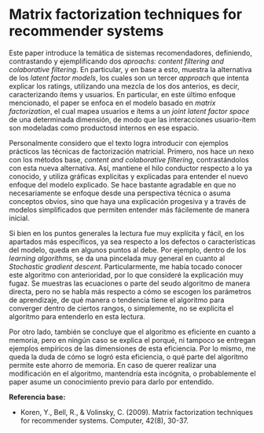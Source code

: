  # Matrix factorization techniques for recommender systems

Este paper introduce la temática de sistemas recomendadores, definiendo, contrastando y ejemplificando dos *aproachs: content filtering and colaborative filtering*. En particular, y en base a esto, muestra la alternativa de los *latent factor models*, los cuales son un tercer *approach* que intenta explicar los ratings, utilizando una mezcla de los dos anterios, es decir, caracterizando ítems y usuarios.
En particular, en este último enfoque mencionado, el paper se enfoca en el modelo basado en *matrix factorization*, el cual mapea usuarios e ítems a un *joint latent factor space* de una determinada dimensión, de modo que las interacciones usuario-ítem son modeladas como productosd internos en ese espacio.

Personalmente considero que el texto logra introducir con ejemplos prácticos las técnicas de factorización matricial. Primero, nos hace un nexo con los métodos base, *content and colaborative filtering*, contrastándolos con esta nueva alternativa. Así, mantiene el hilo conductor respecto a lo ya conocido, y utiliza gráficas explícitas y explicadas para entender el nuevo enfoque del modelo explicado. Se hace bastante agradable en que no necesariamente se enfoque desde una perspectiva técnica o asuma conceptos obvios, sino que haya una explicación progesiva y a través de modelos simplificados que permiten entender más fácilemente de manera inicial.

Si bien en los puntos generales la lectura fue muy explícita y fácil, en los apartados más específicos, ya sea respecto a los defectos o características del modelo, queda en algunos puntos al debe. Por ejemplo, dentro de los *learning algorithms*, se da una pincelada muy general en cuanto al *Stochastic gradient descent*. Particularmente, me había tocado conocer este algoritmo con anterioridad, por lo que consideré la explicación muy fugaz. Se muestras las ecuaciones o parte del seudo algoritmo de manera directa, pero no se habla más respecto a cómo se escogen los parámetros de aprendizaje, de qué manera o tendencia tiene el algoritmo para converger dentro de ciertos rangos, o simplemente, no se explicita el algoritmo para entenderlo en esta lectura.

Por otro lado, también se concluye que el algoritmo es eficiente en cuanto a memoria, pero en ningún caso se explica el porqué, ni tampoco se entregan ejemplos empíricos de las dimensiones de esta eficiencia. Por lo mismo, me queda la duda de cómo se logró esta eficiencia, o qué parte del algoritmo permite este ahorro de memoria. En caso de querer realizar una modificación en el algoritmo, mantendría esta incógnita, o probablemente el paper asume un conocimiento previo para darlo por entendido.


**Referencia base:** 
- Koren, Y., Bell, R., & Volinsky, C. (2009). Matrix factorization techniques for recommender systems. Computer, 42(8), 30-37.
